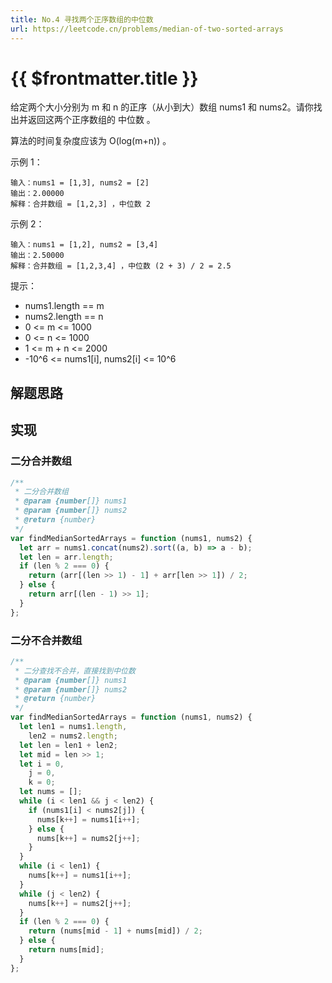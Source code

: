 ```yaml
---
title: No.4 寻找两个正序数组的中位数
url: https://leetcode.cn/problems/median-of-two-sorted-arrays
---
```


# <a class='!no-underline' :href="$frontmatter.url" target="_blank">{{ $frontmatter.title }}</a>

给定两个大小分别为 m 和 n 的正序（从小到大）数组 nums1 和 nums2。请你找出并返回这两个正序数组的 中位数 。

算法的时间复杂度应该为 O(log(m+n)) 。

示例 1：

```text
输入：nums1 = [1,3], nums2 = [2]
输出：2.00000
解释：合并数组 = [1,2,3] ，中位数 2
```

示例 2：

```text
输入：nums1 = [1,2], nums2 = [3,4]
输出：2.50000
解释：合并数组 = [1,2,3,4] ，中位数 (2 + 3) / 2 = 2.5
```

提示：

- nums1.length == m
- nums2.length == n
- 0 <= m <= 1000
- 0 <= n <= 1000
- 1 <= m + n <= 2000
- -10^6 <= nums1\[i\], nums2\[i\] <= 10^6

## 解题思路

## 实现

### 二分合并数组

```js
/**
 * 二分合并数组
 * @param {number[]} nums1
 * @param {number[]} nums2
 * @return {number}
 */
var findMedianSortedArrays = function (nums1, nums2) {
  let arr = nums1.concat(nums2).sort((a, b) => a - b);
  let len = arr.length;
  if (len % 2 === 0) {
    return (arr[(len >> 1) - 1] + arr[len >> 1]) / 2;
  } else {
    return arr[(len - 1) >> 1];
  }
};
```

### 二分不合并数组

```js
/**
 * 二分查找不合并，直接找到中位数
 * @param {number[]} nums1
 * @param {number[]} nums2
 * @return {number}
 */
var findMedianSortedArrays = function (nums1, nums2) {
  let len1 = nums1.length,
    len2 = nums2.length;
  let len = len1 + len2;
  let mid = len >> 1;
  let i = 0,
    j = 0,
    k = 0;
  let nums = [];
  while (i < len1 && j < len2) {
    if (nums1[i] < nums2[j]) {
      nums[k++] = nums1[i++];
    } else {
      nums[k++] = nums2[j++];
    }
  }
  while (i < len1) {
    nums[k++] = nums1[i++];
  }
  while (j < len2) {
    nums[k++] = nums2[j++];
  }
  if (len % 2 === 0) {
    return (nums[mid - 1] + nums[mid]) / 2;
  } else {
    return nums[mid];
  }
};
```
